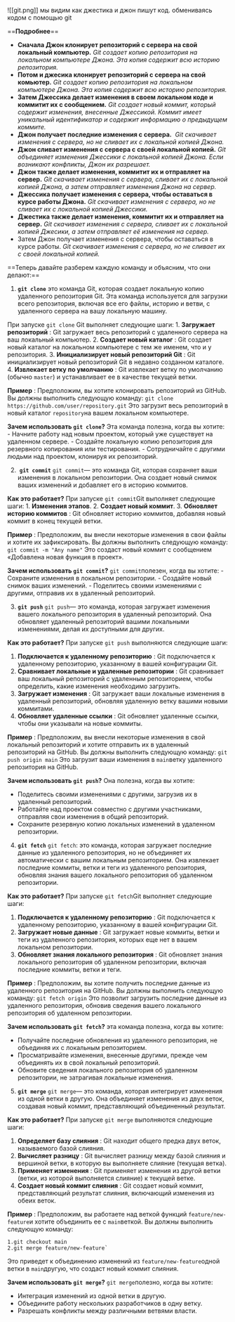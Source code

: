 ![[git.png]]
мы видим как джестика и джон пишут код. обмениваясь кодом с помощью git

==**Подробнее**==
- **Сначала Джон клонирует репозиторий с сервера на свой локальный компьютер.**
	 *Git создает копию репозитория на локальном компьютере Джона. Эта копия содержит всю историю репозитория.*
- **Потом и джесика клонирует репозиторий с сервера на свой комьютер.**
	 *Git создает копию репозитория на локальном компьютере Джона. Эта копия содержит всю историю репозитория.*
- **Затем Джессика делает изменения в своем локальном коде и коммитит их с сообщением.**
	 *Git создает новый коммит, который содержит изменения, внесенные Джессикой. Коммит имеет уникальный идентификатор и содержит информацию о предыдущем коммите.*
- **Джон получает последние изменения с сервера.**
	  *Git скачивает изменения с сервера, но не сливает их с локальной копией Джона.*
- **Джон сливает изменения с сервера с своей локальной копией.**
	 *Git объединяет изменения Джессики с локальной копией Джона. Если возникают конфликты, Джон их разрешает.*
- **Джон также делает изменения, коммитит их и отправляет на сервер.**
	 *Git скачивает изменения с сервера, сливает их с локальной копией Джона, а затем  отправляет изменения Джона на сервер.*
- **Джессика получает изменения с сервера, чтобы оставаться в курсе работы Джона.**
	 *Git скачивает изменения с сервера, но не сливает их с локальной копией Джессики.*
- **Джестика также делает изменения, коммитит их и отправляет на сервер.**
	 *Git скачивает изменения с сервера, сливает их с локальной копией Джесики, а затем  отправляет её изменения на сервер.*
- Затем Джон получает изменения с сервера, чтобы оставаться в курсе работы.
	 *Git скачивает изменения с сервера, но не сливает их с своей локальной копией.*


==Теперь давайте разберем каждую команду и объясним, что они делают:==
1. **`git clone`**
  это команда Git, которая создает локальную копию удаленного репозитория Git. Эта команда используется для загрузки всего репозитория, включая все его файлы, историю и ветви, с удаленного сервера на вашу локальную машину.
  
При запуске `git clone` Git выполняет следующие шаги:
	1. **Загружает репозиторий** : Git загружает весь репозиторий с удаленного сервера на ваш локальный компьютер.
	2. **Создает новый каталог** : Git создает новый каталог на локальном компьютере с тем же именем, что и у репозитория.
	3. **Инициализирует новый репозиторий Git** : Git инициализирует новый репозиторий Git в недавно созданном каталоге.
	4. **Извлекает ветку по умолчанию** : Git извлекает ветку по умолчанию (обычно `master`) и устанавливает ее в качестве текущей ветки.

**Пример** :
   Предположим, вы хотите клонировать репозиторий из GitHub. Вы должны выполнить следующую команду: `git clone https://github.com/user/repository.git` Это загрузит весь репозиторий в новый каталог `repository`на вашем локальном компьютере.
   
**Зачем использовать `git clone`?**
   Эта команда полезна, когда вы хотите:
	- Начните работу над новым проектом, который уже существует на удаленном сервере.
	- Создайте локальную копию репозитория для резервного копирования или тестирования.
	- Сотрудничайте с другими людьми над проектом, клонируя их репозиторий.




2.  **`git commit`**
`git commit`— это команда Git, которая сохраняет ваши изменения в локальном репозитории. Она создает новый снимок ваших изменений и добавляет его в историю коммитов.

**Как это работает?**
При запуске `git commit`Git выполняет следующие шаги:
	1. **Изменения этапов**.
	2. **Создает новый коммит**.
	3. **Обновляет историю коммитов** : Git обновляет историю коммитов, добавляя новый коммит в конец текущей ветки.

**Пример** :
   Предположим, вы внесли некоторые изменения в свои файлы и хотите их зафиксировать. Вы должны выполнить следующую команду: `git commit -m "Any name"`
   Это создаст новый коммит с сообщением «Добавлена ​​новая функция в проект».

**Зачем использовать `git commit`?**
`git commit`полезен, когда вы хотите:
	- Сохраните изменения в локальном репозитории.
	- Создайте новый снимок ваших изменений.
	- Поделитесь своими изменениями с другими, отправив их в удаленный репозиторий.




3. **`git push`**
  `git push`— это команда, которая загружает изменения вашего локального репозитория в удаленный репозиторий. Она обновляет удаленный репозиторий вашими локальными изменениями, делая их доступными для других.

**Как это работает?**
  При запуске `git push` выполняются следующие шаги:
1. **Подключается к удаленному репозиторию** : Git подключается к удаленному репозиторию, указанному в вашей конфигурации Git.
2. **Сравнивает локальные и удаленные репозитории** : Git сравнивает ваш локальный репозиторий с удаленным репозиторием, чтобы определить, какие изменения необходимо загрузить.
3. **Загружает изменения** : Git загружает ваши локальные изменения в удаленный репозиторий, обновляя удаленную ветку вашими новыми коммитами.
4. **Обновляет удаленные ссылки** : Git обновляет удаленные ссылки, чтобы они указывали на новые коммиты.

**Пример** :
  Предположим, вы внесли некоторые изменения в свой локальный репозиторий и хотите отправить их в удаленный репозиторий на GitHub. Вы должны выполнить следующую команду: `git push origin main`
  Это загрузит ваши изменения в `main`ветку удаленного репозитория на GitHub.
  
  **Зачем использовать `git push`?**
 Она полезна, когда вы хотите:
- Поделитесь своими изменениями с другими, загрузив их в удаленный репозиторий.
- Работайте над проектом совместно с другими участниками, отправляя свои изменения в общий репозиторий.
- Сохраните резервную копию локальных изменений в удаленном репозитории.




4. **`git fetch`**
`git fetch`: это команда, которая загружает последние данные из удаленного репозитория, но не объединяет их автоматически с вашим локальным репозиторием. Она извлекает последние коммиты, ветки и теги из удаленного репозитория, обновляя знания вашего локального репозитория об удаленном репозитории.

**Как это работает?**
При запуске `git fetch`Git выполняет следующие шаги:
1. **Подключается к удаленному репозиторию** : Git подключается к удаленному репозиторию, указанному в вашей конфигурации Git.
2. **Загружает новые данные** : Git загружает новые коммиты, ветки и теги из удаленного репозитория, которых еще нет в вашем локальном репозитории.
3. **Обновляет знания локального репозитория** : Git обновляет знания локального репозитория об удаленном репозитории, включая последние коммиты, ветки и теги.

**Пример** :
Предположим, вы хотите получить последние данные из удаленного репозитория на GitHub. Вы должны выполнить следующую команду: `git fetch origin`
Это позволит загрузить последние данные из удаленного репозитория, обновив сведения вашего локального репозитория об удаленном репозитории.

**Зачем использовать `git fetch`?**
эта команда полезна, когда вы хотите:
- Получайте последние обновления из удаленного репозитория, не объединяя их с локальным репозиторием.
- Просматривайте изменения, внесенные другими, прежде чем объединять их в свой локальный репозиторий.
- Обновите сведения локального репозитория об удаленном репозитории, не затрагивая локальные изменения.




5. **`git merge`**
`git merge`— это команда, которая интегрирует изменения из одной ветки в другую. Она объединяет изменения из двух веток, создавая новый коммит, представляющий объединенный результат.

**Как это работает?**
При запуске `git merge` выполняются следующие шаги:
1. **Определяет базу слияния** : Git находит общего предка двух веток, называемого базой слияния.
2. **Вычисляет разницу** : Git вычисляет разницу между базой слияния и вершиной ветки, в которую вы выполняете слияние (текущая ветка).
3. **Применяет изменения** : Git применяет изменения из другой ветки (ветки, из которой выполняется слияние) к текущей ветке.
4. **Создает новый коммит слияния** : Git создает новый коммит, представляющий результат слияния, включающий изменения из обеих веток.

**Пример** :
Предположим, вы работаете над веткой функций `feature/new-feature`и хотите объединить ее с `main`веткой. Вы должны выполнить следующую команду:
```
1.git checkout main 
2.git merge feature/new-feature`
```
Это приведет к объединению изменений из `feature/new-feature`одной ветки в `main`другую, что создаст новый коммит слияния.

**Зачем использовать `git merge`?**
`git merge`полезно, когда вы хотите:
- Интеграция изменений из одной ветки в другую.
- Объедините работу нескольких разработчиков в одну ветку.
- Разрешать конфликты между различными ветвями власти.